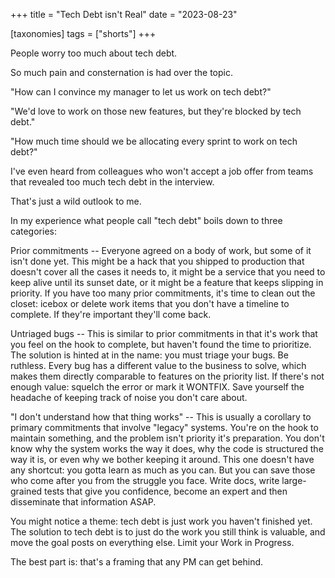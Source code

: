 +++
title = "Tech Debt isn't Real"
date = "2023-08-23"

[taxonomies]
tags = ["shorts"]
+++

People worry too much about tech debt.

So much pain and consternation is had over the topic.

"How can I convince my manager to let us work on tech debt?"

"We'd love to work on those new features, but they're blocked by tech debt."

"How much time should we be allocating every sprint to work on tech debt?"

I've even heard from colleagues who won't accept a job offer from teams that revealed too much tech debt in the interview.

That's just a wild outlook to me.

In my experience what people call "tech debt" boils down to three categories:

Prior commitments -- Everyone agreed on a body of work, but some of it isn't done yet. This might be a hack that you shipped to production that doesn't cover all the cases it needs to, it might be a service that you need to keep alive until its sunset date, or it might be a feature that keeps slipping in priority. If you have too many prior commitments, it's time to clean out the closet: icebox or delete work items that you don't have a timeline to complete. If they're important they'll come back.

Untriaged bugs -- This is similar to prior commitments in that it's work that you feel on the hook to complete, but haven't found the time to prioritize. The solution is hinted at in the name: you must triage your bugs. Be ruthless. Every bug has a different value to the business to solve, which makes them directly comparable to features on the priority list. If there's not enough value: squelch the error or mark it WONTFIX. Save yourself the headache of keeping track of noise you don't care about.

"I don't understand how that thing works" -- This is usually a corollary to primary commitments that involve "legacy" systems. You're on the hook to maintain something, and the problem isn't priority it's preparation. You don't know why the system works the way it does, why the code is structured the way it is, or even why we bother keeping it around. This one doesn't have any shortcut: you gotta learn as much as you can. But you can save those who come after you from the struggle you face. Write docs, write large-grained tests that give you confidence, become an expert and then disseminate that information ASAP.

You might notice a theme: tech debt is just work you haven't finished yet. The solution to tech debt is to just do the work you still think is valuable, and move the goal posts on everything else. Limit your Work in Progress.

The best part is: that's a framing that any PM can get behind.
